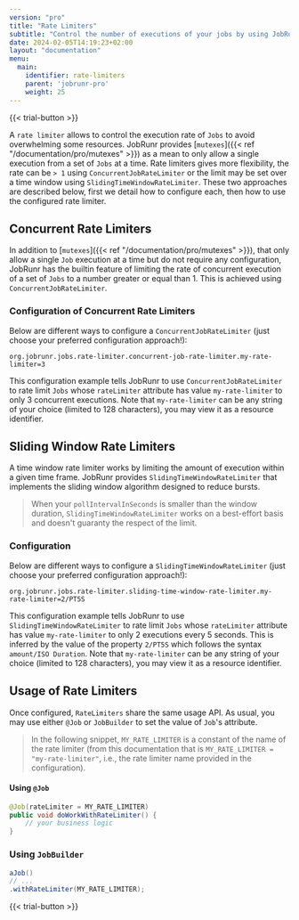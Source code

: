 ```yaml
---
version: "pro"
title: "Rate Limiters"
subtitle: "Control the number of executions of your jobs by using JobRunr's builtin concurrent or window rate limiters."
date: 2024-02-05T14:19:23+02:00
layout: "documentation"
menu: 
  main: 
    identifier: rate-limiters
    parent: 'jobrunr-pro'
    weight: 25
---
```

{{< trial-button >}}

A `rate limiter` allows to control the execution rate of `Jobs` to avoid overwhelming some resources. JobRunr provides [`mutexes`]({{< ref "/documentation/pro/mutexes" >}}) as a mean to only allow a single execution from a set of `Jobs` at a time. Rate limiters gives more flexibility, the rate can be `> 1` using `ConcurrentJobRateLimiter` or the limit may be set over a time window using `SlidingTimeWindowRateLimiter`. These two approaches are described below, first we detail how to configure each, then how to use the configured rate limiter.

## Concurrent Rate Limiters

In addition to [`mutexes`]({{< ref "/documentation/pro/mutexes" >}}), that only allow a single `Job` execution at a time but do not require any configuration, JobRunr has the builtin feature of limiting the rate of concurrent execution of a set of `Jobs` to a number greater or equal than 1. This is achieved using `ConcurrentJobRateLimiter`.

### Configuration of Concurrent Rate Limiters
Below are different ways to configure a `ConcurrentJobRateLimiter` (just choose your preferred configuration approach!):
```
org.jobrunr.jobs.rate-limiter.concurrent-job-rate-limiter.my-rate-limiter=3
```

This configuration example tells JobRunr to use `ConcurrentJobRateLimiter` to rate limit `Jobs` whose `rateLimiter` attribute has value `my-rate-limiter` to only 3 concurrent executions. Note that `my-rate-limiter` can be any string of your choice (limited to 128 characters), you may view it as a resource identifier.

## Sliding Window Rate Limiters

A time window rate limiter works by limiting the amount of execution within a given time frame. JobRunr provides `SlidingTimeWindowRateLimiter` that implements the sliding window algorithm designed to reduce bursts.

> When your `pollIntervalInSeconds` is smaller than the window duration, `SlidingTimeWindowRateLimiter` works on a best-effort basis and doesn't guaranty the respect of the limit.

### Configuration

Below are different ways to configure a `SlidingTimeWindowRateLimiter` (just choose your preferred configuration approach!):

```
org.jobrunr.jobs.rate-limiter.sliding-time-window-rate-limiter.my-rate-limiter=2/PT5S
```

This configuration example tells JobRunr to use `SlidingTimeWindowRateLimiter` to rate limit `Jobs` whose `rateLimiter` attribute has value `my-rate-limiter` to only 2 executions every 5 seconds. This is inferred by the value of the property `2/PT5S` which follows the syntax `amount/ISO Duration`. Note that `my-rate-limiter` can be any string of your choice (limited to 128 characters), you may view it as a resource identifier.

## Usage of Rate Limiters

Once configured, `RateLimiters` share the same usage API. As usual, you may use either `@Job` or `JobBuilder` to set the value of `Job`'s attribute.

> In the following snippet, `MY_RATE_LIMITER` is a constant of the name of the rate limiter (from this documentation that is `MY_RATE_LIMITER = "my-rate-limiter"`, i.e., the rate limiter name provided in the configuration).

#### Using `@Job`

```java
@Job(rateLimiter = MY_RATE_LIMITER)
public void doWorkWithRateLimiter() {
    // your business logic
}
```

### Using `JobBuilder`

```java
aJob()
// ...
.withRateLimiter(MY_RATE_LIMITER);
```

{{< trial-button >}}